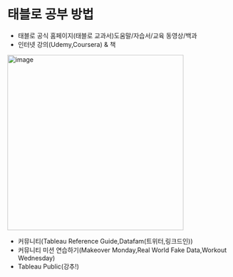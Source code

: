# 태블로 공부 방법
* 태블로 공식 홈페이지(태블로 교과서)도움말/자습서/교육 동영상/백과
* 인터넷 강의(Udemy,Coursera) & 책
<img width="395" alt="image" src="https://user-images.githubusercontent.com/88610333/176355557-5fe0bd6b-5250-40e1-8297-96f3f7cff1ee.png">

* 커뮤니티(Tableau Reference Guide,Datafam(트위터,링크드인))
* 커뮤니티 미션 연습하기(Makeover Monday,Real World Fake Data,Workout Wednesday)
* Tableau Public(강추!)
